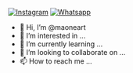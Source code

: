<p dir="auto">
<a href="https://www.instagram.com/Maone_art" rel="nofollow">
<img src="https://camo.githubusercontent.com/b091cb88e26295fdc73b1f1f91d812216757930cb4d60f7951a07deff2a53fd5/68747470733a2f2f696d672e736869656c64732e696f2f62616467652f496e7374616772616d2d2532334534343035462e7376673f267374796c653d666c61742d737175617265266c6f676f3d696e7374616772616d266c6f676f436f6c6f723d7768697465" alt="Instagram" data-canonical-src="https://img.shields.io/badge/Instagram-%23E4405F.svg?&amp;style=flat-square&amp;logo=instagram&amp;logoColor=white" style="max-width: 100%;"></a>
<a href="https://wa.me/6282122365620" rel="nofollow"><img src="https://camo.githubusercontent.com/293ce7304d70c62550c1562b4f7c1c735e9366826a510a5708f849f86a010d32/68747470733a2f2f696d672e736869656c64732e696f2f62616467652f57686174736170702d253830383038302e7376673f267374796c653d666c61742d737175617265266c6f676f3d5768617473617070266c6f676f436f6c6f723d7768697465" alt="Whatsapp" data-canonical-src="https://img.shields.io/badge/Whatsapp-%808080.svg?&amp;style=flat-square&amp;logo=Whatsapp&amp;logoColor=white" style="max-width: 100%;"></a>
</p>

- 👋 Hi, I’m @maoneart
- 👀 I’m interested in ...
- 🌱 I’m currently learning ...
- 💞️ I’m looking to collaborate on ...
- 📫 How to reach me ...

<!---
maoneart/maoneart is a ✨ special ✨ repository because its `README.md` (this file) appears on your GitHub profile.
You can click the Preview link to take a look at your changes.
--->
